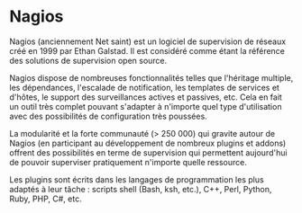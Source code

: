 # Nagios

Nagios (anciennement Net saint) est un logiciel de supervision de réseaux créé en 1999 par Ethan Galstad. Il est considéré comme étant la référence des solutions de supervision open source.

Nagios dispose de nombreuses fonctionnalités telles que l'héritage multiple, les dépendances, l'escalade de notification, les templates de services et d'hôtes, le support des surveillances actives et passives, etc. Cela en fait un outil très complet pouvant s'adapter à n'importe quel type d'utilisation avec des possibilités de configuration très poussées.

La modularité et la forte communauté (> 250 000) qui gravite autour de Nagios (en participant au développement de nombreux plugins et addons) offrent des possibilités en terme de supervision qui permettent aujourd'hui de pouvoir superviser pratiquement n'importe quelle ressource.

Les plugins sont écrits dans les langages de programmation les plus adaptés à leur tâche : scripts shell (Bash, ksh, etc.), C++, Perl, Python, Ruby, PHP, C#, etc.
